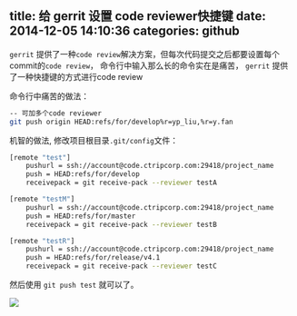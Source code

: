 title: 给 gerrit 设置 code reviewer快捷键
date: 2014-12-05 14:10:36
categories: github
---

`gerrit` 提供了一种`code review`解决方案，但每次代码提交之后都要设置每个commit的`code review`， 命令行中输入那么长的命令实在是痛苦，
`gerrit` 提供了一种快捷键的方式进行code review

命令行中痛苦的做法：
```bash
-- 可加多个code reviewer
git push origin HEAD:refs/for/develop%r=yp_liu,%r=y.fan
```

机智的做法, 修改项目根目录`.git/config`文件：
```bash
[remote "test"]
    pushurl = ssh://account@code.ctripcorp.com:29418/project_name
    push = HEAD:refs/for/develop
    receivepack = git receive-pack --reviewer testA

[remote "testM"]
    pushurl = ssh://account@code.ctripcorp.com:29418/project_name
    push = HEAD:refs/for/master
    receivepack = git receive-pack --reviewer testB

[remote "testR"]
    pushurl = ssh://account@code.ctripcorp.com:29418/project_name
    push = HEAD:refs/for/release/v4.1
    receivepack = git receive-pack --reviewer testC
```
然后使用 `git push test` 就可以了。

![](http://images.cnitblog.com/blog/282019/201412/081652507121202)

